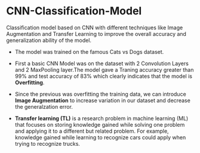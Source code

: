 # CNN-Classification-Model
Classification model based on CNN with different techniques like Image Augmentation and Transfer Learning to improve the overall accuracy and generalization ability of the model.

* The model was trained on the famous Cats vs Dogs dataset.

* First a basic CNN Model was on the dataset with 2 Convolution Layers and 2 MaxPooling layer.The model gave a Traning accuracy greater than 99% and test accuracy of 83% which clearly indicates that the model is **Overfitting**.

* Since the previous was overfitting the training data, we can introduce **Image Augmentation** to increase variation in our dataset and decrease the generalzation error. 

* **Transfer learning (TL)** is a research problem in machine learning (ML) that focuses on storing knowledge gained while solving one problem and applying it to a different but related problem. For example, knowledge gained while learning to recognize cars could apply when trying to recognize trucks. 

